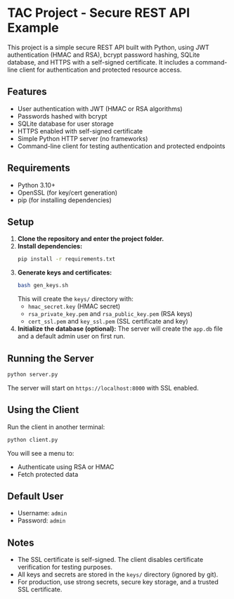 # TAC Project - Secure REST API Example

This project is a simple secure REST API built with Python, using JWT authentication (HMAC and RSA), bcrypt password hashing, SQLite database, and HTTPS with a self-signed certificate. It includes a command-line client for authentication and protected resource access.

## Features
- User authentication with JWT (HMAC or RSA algorithms)
- Passwords hashed with bcrypt
- SQLite database for user storage
- HTTPS enabled with self-signed certificate
- Simple Python HTTP server (no frameworks)
- Command-line client for testing authentication and protected endpoints

## Requirements
- Python 3.10+
- OpenSSL (for key/cert generation)
- pip (for installing dependencies)

## Setup
1. **Clone the repository and enter the project folder.**
2. **Install dependencies:**
   ```bash
   pip install -r requirements.txt
   ```
3. **Generate keys and certificates:**
   ```bash
   bash gen_keys.sh
   ```
   This will create the `keys/` directory with:
   - `hmac_secret.key` (HMAC secret)
   - `rsa_private_key.pem` and `rsa_public_key.pem` (RSA keys)
   - `cert_ssl.pem` and `key_ssl.pem` (SSL certificate and key)
4. **Initialize the database (optional):**
   The server will create the `app.db` file and a default admin user on first run.

## Running the Server
```bash
python server.py
```
The server will start on `https://localhost:8000` with SSL enabled.

## Using the Client
Run the client in another terminal:
```bash
python client.py
```
You will see a menu to:
- Authenticate using RSA or HMAC
- Fetch protected data

## Default User
- Username: `admin`
- Password: `admin`

## Notes
- The SSL certificate is self-signed. The client disables certificate verification for testing purposes.
- All keys and secrets are stored in the `keys/` directory (ignored by git).
- For production, use strong secrets, secure key storage, and a trusted SSL certificate.

